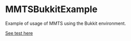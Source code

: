 # MMTSBukkitExample
Example of usage of MMTS using the Bukkit environment.

[See test here](https://www.youtube.com/watch?v=nQU3IImddag "Now in Android: 55")

